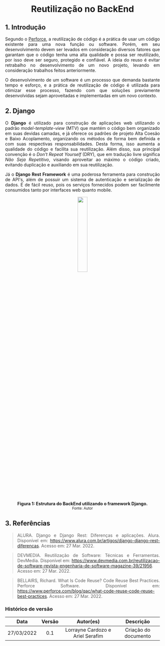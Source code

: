 # <center> Reutilização no BackEnd

<div align="justify">

## 1. Introdução
Segundo o [Perforce](https://www.perforce.com/blog/qac/what-code-reuse-code-reuse-best-practices), a reutilização de código é a prática de usar um código existente para uma nova função ou software. Porém, em seu desenvolvimento devem ser levados em consideração diversos fatores que garantam que o código tenha uma alta qualidade e possa ser reutilizado, por isso deve ser seguro, protegido e confiável. A ideia do reuso é evitar retrabalho no desenvolvimento de um novo projeto, levando em consideração trabalhos feitos anteriormente.

O desenvolvimento de um software é um processo que demanda bastante tempo e esforço, e a prática de reutilização de código é utilizada para otimizar esse processo, fazendo com que soluções previamente desenvolvidas sejam aproveitadas e implementadas em um novo contexto.

## 2. Django

O **Django** é utilizado para construção de aplicações web utilizando o padrão *model-template-view* (MTV) que mantém o código bem organizado em suas devidas camadas, e já oferece os padrões de projeto Alta Coesão e Baixo Acoplamento, organizando os métodos de forma bem definida e com suas respectivas responsabilidades. Desta forma, isso aumenta a qualidade do código e facilita sua reutilização. Além disso, sua principal convenção é o *Don't Repeat Yourself* (DRY), que em tradução livre significa *Não Seja Repetitivo*, visando aproveitar ao máximo o código criado, evitando duplicação e auxiliando em sua reutilização.

Já o **Django Rest Framework** é uma poderosa ferramenta para construção de API's, além de possuir um sistema de autenticação e serialização de dados. É de fácil reuso, pois os serviços fornecidos podem ser facilmente consumidos tanto por interfaces web quanto mobile.

<p align='center'>
    <img src='assets/images/reutilizacao/backend/django.png' width=25% height=auto>
    <figcaption align='center'>
        <b>Figura 1: Estrutura do BackEnd utilizando o framework Django.</b>
        <br>
        <small>Fonte: Autor</small>
    </figcaption>
</p>

## 3. Referências

> ALURA. Django e Django Rest: Diferenças e aplicações. Alura. Disponível em: <https://www.alura.com.br/artigos/django-django-rest-diferencas>. Acesso em: 27 Mar. 2022.

> DEVMEDIA. Reutilização de Software: Técnicas e Ferramentas. DevMedia. Disponível em: <https://www.devmedia.com.br/reutilizacao-de-software-revista-engenharia-de-software-magazine-39/21956>. Acesso em: 27 Mar. 2022.

> BELLAIRS, Richard. What Is Code Reuse? Code Reuse Best Practices. Perforce Software. Disponível em: <https://www.perforce.com/blog/qac/what-code-reuse-code-reuse-best-practices>. Acesso em: 27 Mar. 2022.


</div>

### Histórico de versão

|    Data    | Versão |           Autor(es)              |      Descrição       |
| :--------: | :----: | :------------------------------: | :------------------: |
| 27/03/2022 |  0.1   | Lorrayne Cardozo e Ariel Serafim | Criação do documento |